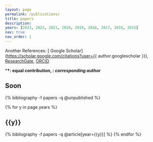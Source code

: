 ```yaml
---
layout: page
permalink: /publications/
title: papers
description:
years: [2023, 2022, 2021, 2020, 2019, 2018, 2017, 2016, 2015]
nav: true
nav_order: 1
---
```

Another References:  [<i class="fas fa-graduation-cap"></i> Google Scholar](https://scholar.google.com/citations?user={{ author.googlescholar }}),   [<i class="fab fa-researchgate"></i> ResearchGate](https://www.researchgate.net/profile/Young-Woon-Byeon),   [<i class="fab fa-orcid"></i> ORCID](https://orcid.org/0000-0003-2684-7720)

***†: equal contribution, *: corresponding author***

<!-- _pages/publications.md -->
<div class="publications">
  
  <h2 class="year">Soon</h2>
  {% bibliography -f papers -q @unpublished %}

  {% for y in page.years %}
    <h2 class="year">{{y}}</h2>
    {% bibliography -f papers -q @article[year={{y}}] %}
  {% endfor %}

</div>

